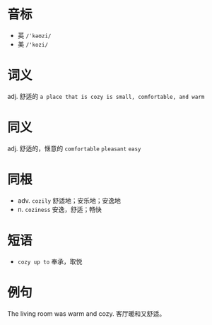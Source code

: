 # 音标

- 英 `/ˈkəʊzi/`
- 美 `/'kozi/`

# 词义

adj. 舒适的
`a place that is cozy is small, comfortable, and warm`

# 同义

adj. 舒适的，惬意的
`comfortable` `pleasant` `easy`

# 同根

- adv. `cozily` 舒适地；安乐地；安逸地
- n. `coziness` 安逸，舒适；畅快

# 短语

- `cozy up to` 奉承，取悦

# 例句

The living room was warm and cozy.
客厅暖和又舒适。


